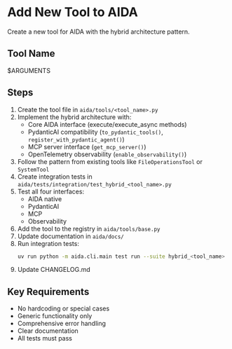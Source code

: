# Add New Tool to AIDA

Create a new tool for AIDA with the hybrid architecture pattern.

## Tool Name
$ARGUMENTS

## Steps

1. Create the tool file in `aida/tools/<tool_name>.py`
2. Implement the hybrid architecture with:
   - Core AIDA interface (execute/execute_async methods)
   - PydanticAI compatibility (`to_pydantic_tools()`, `register_with_pydantic_agent()`)
   - MCP server interface (`get_mcp_server()`)
   - OpenTelemetry observability (`enable_observability()`)
3. Follow the pattern from existing tools like `FileOperationsTool` or `SystemTool`
4. Create integration tests in `aida/tests/integration/test_hybrid_<tool_name>.py`
5. Test all four interfaces:
   - AIDA native
   - PydanticAI
   - MCP
   - Observability
6. Add the tool to the registry in `aida/tools/base.py`
7. Update documentation in `aida/docs/`
8. Run integration tests:
   ```bash
   uv run python -m aida.cli.main test run --suite hybrid_<tool_name>
   ```
9. Update CHANGELOG.md

## Key Requirements

- No hardcoding or special cases
- Generic functionality only
- Comprehensive error handling
- Clear documentation
- All tests must pass